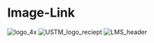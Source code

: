# Image-Link
![logo_4x](https://github.com/sks9113/Image-Link/assets/120157602/e8822cc7-abb8-49a3-8f79-0a03e3ec80d2)
![USTM_logo_reciept ](https://github.com/sks9113/Image-Link/assets/120157602/1ac8e776-0e90-4443-9dd2-bebe99ae80c8)
![LMS_header](https://github.com/sks9113/Image-Link/assets/120157602/6314be79-3352-4b96-bd9e-8dad009e48e5)
